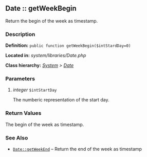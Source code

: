 
Date :: getWeekBegin
-------------------------------------------

Return the begin of the week as timestamp.


### Description ###

**Definition:** `public function getWeekBegin($intStardDay=0)`

**Located in:** *system/libraries/Date.php*

**Class hierarchy:** *[System](../System.md) > [Date](../Date.md)*


### Parameters ###

1. *integer* `$intStartDay`

	The numberic representation of the start day.


### Return Values ###

The begin of the week as timestamp.


### See Also ###

- [`Date::getWeekEnd`](getWeekEnd.md) – Return the end of the week as timestamp